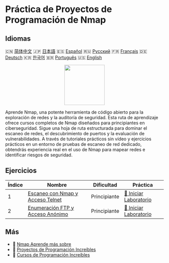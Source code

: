 # Práctica de Proyectos de Programación de Nmap

## Idiomas

🇨🇳 [简体中文](README_zh.md) 🇯🇵 [日本語](README_ja.md) 🇪🇸 [Español](README_es.md) 🇷🇺 [Русский](README_ru.md) 🇫🇷 [Français](README_fr.md) 🇩🇪 [Deutsch](README_de.md) 🇰🇷 [한국어](README_ko.md) 🇧🇷 [Português](README_pt.md) 🇺🇸 [English](README.md) 

<div align="center">
<img width="128px" src="https://file.labex.io/path/pPoL1KPkCT9I.png">
</div>

Aprende Nmap, una potente herramienta de código abierto para la exploración de redes y la auditoría de seguridad. Esta ruta de aprendizaje ofrece cursos completos de Nmap diseñados para principiantes en ciberseguridad. Sigue una hoja de ruta estructurada para dominar el escaneo de redes, el descubrimiento de puertos y la evaluación de vulnerabilidades. A través de tutoriales prácticos sin vídeo y ejercicios prácticos en un entorno de pruebas de escaneo de red dedicado, obtendrás experiencia real en el uso de Nmap para mapear redes e identificar riesgos de seguridad.

## Ejercicios

|   Índice | Nombre                                                                                                       | Dificultad   | Práctica                                                                                           |
|----------|--------------------------------------------------------------------------------------------------------------|--------------|----------------------------------------------------------------------------------------------------|
|        1 | [Escaneo con Nmap y Acceso Telnet](https://labex.io/es/courses/project-nmap-port-scanning-and-telnet-access) | Principiante | [🚀 Iniciar Laboratorio](https://labex.io/es/courses/project-nmap-port-scanning-and-telnet-access) |
|        2 | [Enumeración FTP y Acceso Anónimo](https://labex.io/es/courses/project-ftp-enumeration-and-anonymous-access) | Principiante | [🚀 Iniciar Laboratorio](https://labex.io/es/courses/project-ftp-enumeration-and-anonymous-access) |

## Más

- 🔗 [Nmap Aprende más sobre](https://labex.io/es/skilltrees/nmap)
- 🔗 [Proyectos de Programación Increíbles](https://github.com/labex-labs/awesome-programming-projects)
- 🔗 [Cursos de Programación Increíbles](https://github.com/labex-labs/awesome-programming-courses)

